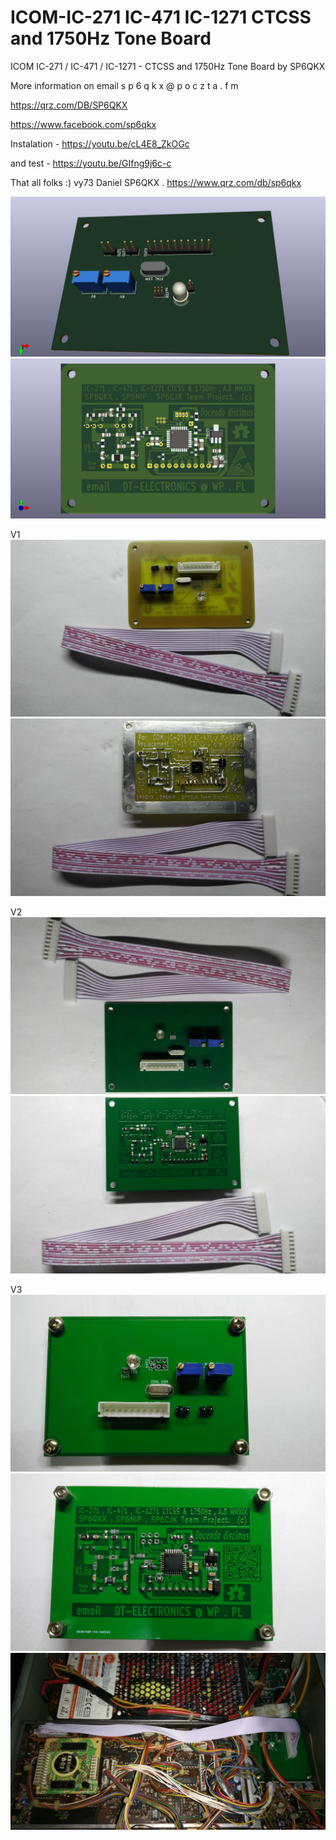 # ICOM-IC-271 IC-471 IC-1271 CTCSS and 1750Hz Tone Board

ICOM IC-271 / IC-471 / IC-1271 - CTCSS and 1750Hz Tone Board by SP6QKX

More information on email  s p 6 q k x @ p o c z t a . f m

https://qrz.com/DB/SP6QKX

https://www.facebook.com/sp6qkx

Instalation - https://youtu.be/cL4E8_ZkOGc 

and test - https://youtu.be/GIfng9j6c-c


That all folks :) vy73 Daniel SP6QKX . https://www.qrz.com/db/sp6qkx

<img src="https://raw.githubusercontent.com/SP6QKX/ICOM-IC-271-IC-471-IC-1271-CTCSS-and-1750Hz-Tone-Board-by-SP6QKX/master/CTCSS_IC271_V1_FOTO5.jpg">
<img src="https://raw.githubusercontent.com/SP6QKX/ICOM-IC-271-IC-471-IC-1271-CTCSS-and-1750Hz-Tone-Board-by-SP6QKX/master/CTCSS_IC271_V1_FOTO1.jpg">


V1
<img src="https://raw.githubusercontent.com/SP6QKX/ICOM-IC-271-IC-471-IC-1271-CTCSS-and-1750Hz-Tone-Board-by-SP6QKX/master/ToneV1.jpg">
<img src="https://raw.githubusercontent.com/SP6QKX/ICOM-IC-271-IC-471-IC-1271-CTCSS-and-1750Hz-Tone-Board-by-SP6QKX/master/ToneV1r.jpg">


V2
<img src="https://raw.githubusercontent.com/SP6QKX/ICOM-IC-271-IC-471-IC-1271-CTCSS-and-1750Hz-Tone-Board-by-SP6QKX/master/ToneV2.jpg">
<img src="https://raw.githubusercontent.com/SP6QKX/ICOM-IC-271-IC-471-IC-1271-CTCSS-and-1750Hz-Tone-Board-by-SP6QKX/master/ToneV2r.jpg">
 

V3
<img src="https://raw.githubusercontent.com/SP6QKX/ICOM-IC-271-IC-471-IC-1271-CTCSS-and-1750Hz-Tone-Board-by-SP6QKX/master/ToneV3.jpg">
<img src="https://raw.githubusercontent.com/SP6QKX/ICOM-IC-271-IC-471-IC-1271-CTCSS-and-1750Hz-Tone-Board-by-SP6QKX/master/ToneV3r.jpg">
<img src="https://raw.githubusercontent.com/SP6QKX/ICOM-IC-271-IC-471-IC-1271-CTCSS-and-1750Hz-Tone-Board-by-SP6QKX/master/ic-271-3.jpg">

